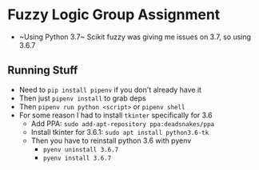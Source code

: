 # Fuzzy Logic Group Assignment
- ~Using Python 3.7~ Scikit fuzzy was giving me issues on 3.7, so using 3.6.7


## Running Stuff
- Need to `pip install pipenv` if you don't already have it
- Then just `pipenv install` to grab deps
- Then `pipenv run python <script>` or `pipenv shell`
- For some reason I had to install `tkinter` specifically for 3.6
  - Add PPA: `sudo add-apt-repository ppa:deadsnakes/ppa`
  - Install tkinter for 3.6.1: `sudo apt install python3.6-tk`
  - Then you have to reinstall python 3.6 with pyenv
    - `pyenv uninstall 3.6.7`
    - `pyenv install 3.6.7`